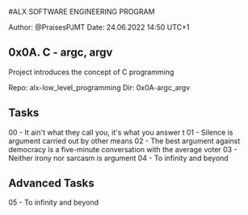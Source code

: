 #ALX SOFTWARE ENGINEERING PROGRAM 

Author:         @PraisesPJMT
Date:           24.06.2022 14:50 UTC+1


## 0x0A. C - argc, argv
Project introduces the concept of C programming

Repo:   alx-low_level_programming
Dir:    0x0A-argc_argv

## Tasks
00 - It ain't what they call you, it's what you answer t
01 - Silence is argument carried out by other means
02 - The best argument against democracy is a five-minute conversation with the average voter
03 - Neither irony nor sarcasm is argument
04 - To infinity and beyond

## Advanced Tasks
05 - To infinity and beyond
